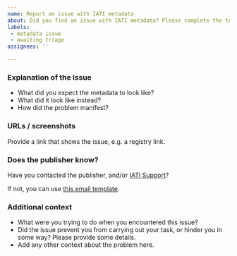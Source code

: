 ```yaml
---
name: Report an issue with IATI metadata
about: Did you find an issue with IATI metadata? Please complete the template to make a public record of it.
labels:
 - metadata issue
 - awaiting triage
assignees: ''

---
```


### Explanation of the issue

 * What did you expect the metadata to look like?
 * What did it look like instead?
 * How did the problem manifest?

### URLs / screenshots

Provide a link that shows the issue, e.g. a registry link.

### Does the publisher know?

Have you contacted the publisher, and/or [IATI Support](mailto:support@iatistandard.org)?

If not, you can use [this email template](https://github.com/codeforIATI/iati-data-bugtracker/blob/main/email-template.md).

### Additional context

 * What were you trying to do when you encountered this issue?
 * Did the issue prevent you from carrying out your task, or hinder you in some way? Please provide some details.
 * Add any other context about the problem here.
